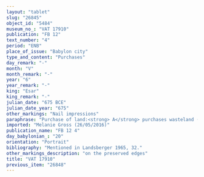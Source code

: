 ```yaml
---
layout: "tablet"
slug: "26845"
object_id: "5484"
museum_no_: "VAT 17910"
publication: "FB 12"
text_number: "4"
period: "ENB"
place_of_issue: "Babylon city"
type_and_content: "Purchases"
day_remark: "-"
month: "V"
month_remark: "-"
year: "6"
year_remark: "-"
king: "Esar"
king_remark: "-"
julian_date: "675 BCE"
julian_date_year: "675"
other_markings: "Nail impressions"
paraphrase: "Purchase of land:<strong> A</strong> purchases wasteland (<em>ki&scaron;ubb&ucirc;</em>) for [x] minas of white silver (<em>kaspu peṣ&ucirc;</em>), together with an additional payment (<em>atru</em>) of &frac12; shekel of silver, from <strong>B</strong>. The sold land is located in the district (<em>erṣetu</em>) of Babylon inside of Babylon. Its upper side (in the north) borders on he house of <strong>C<sub>1</sub></strong> and its lower side (in the south) on the narrow street (<em>sūqu</em> <em>qatnu</em>). Its upper front (in the east) borders on the house of <strong>C<sub>2</sub></strong> and its lower front (in the west) on the house of <strong>C<sub>3</sub></strong>. Like <strong>A</strong>, also <strong>C<sub>1</sub></strong> and <strong>C<sub>2</sub></strong> belong to the family of Ea-qayala-i&scaron;emme. The size (given in reeds) of the plot is not preserved. No cardinal directions are given in the record. 2 witnesses and the scribe. Instead of a seal impression (<em>kunukku</em>), fingernail impression (<em>ṣupru</em>) of <strong>B</strong>.<br /> &nbsp;<br /> <strong>A</strong> = Someone from the Ea-qayala-i&scaron;emme family; <strong>B</strong> = Bēl-ēre&scaron;//Ararru; <strong>C<sub>1</sub></strong> = &Scaron;arrāni//Ea-qayala-i&scaron;emme; <strong>C<sub>2</sub></strong> = Ahu-iddin//Ea-qayala-i&scaron;emme; <strong>C<sub>3</sub></strong> = &Scaron;arēdu//Lu&scaron;tamar-Adad; Scribe = Munnabittu//Eppē&scaron;-ilī<br /> &nbsp;"
imported: "Melanie Gross (26/05/2016)"
publication_name: "FB 12 4"
day_babylonian_: "20"
orientation: "Portrait"
bibliography: "Mentioned in Landsberger 1965, 32."
other_markings_description: "on the preserved edges"
title: "VAT 17910"
previous_item: "26848"
---
```

